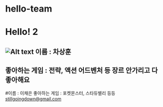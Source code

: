 # hello-team

# Hello! 2

![Alt text](C:\aiprogramming\123.jpg)
이름 : 차상훈
--------------
좋아하는 게임 : 전략, 액션 어드벤처 등 장르 안가리고 다 좋아해요
---------------------------------------------------------------

#이름 : 이채은   좋아하는 게임 : 포켓몬스터, 스타듀밸리 등등   <stillgoingdown@gmail.com>

